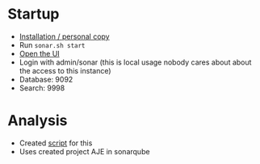 # Startup
- [Installation / personal copy](https://github.com/anttieskola/sonarqube/blob/main/README.md)
- Run `sonar.sh start`
- [Open the UI](http://localhost:9999)
- Login with admin/sonar (this is local usage nobody cares about about the access to this instance)
- Database: 9092
- Search: 9998

# Analysis
- Created [script](../sonar-build.sh) for this
- Uses created project AJE in sonarqube